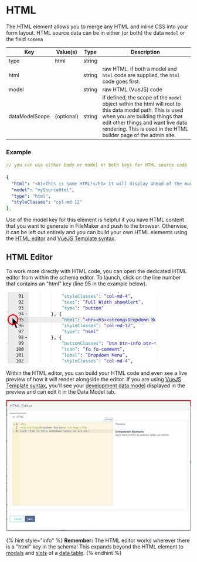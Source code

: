 # HTML

The HTML element allows you to merge any HTML and inline CSS into your form layout. HTML source data can be in either (or both) the data `model` or the field `scmema`

| Key            | Value(s)   | Type   | Description                                                                                                                                                                                                                                            |
| -------------- | ---------- | ------ | ------------------------------------------------------------------------------------------------------------------------------------------------------------------------------------------------------------------------------------------------------ |
| type           | html       | string |                                                                                                                                                                                                                                                        |
| html           |            | string | raw HTML. if both a model and `html` code are supplied, the `html` code goes first.                                                                                                                                                                    |
| model          |            | string | raw HTML (VueJS) code                                                                                                                                                                                                                                  |
| dataModelScope | {optional} | string | if defined, the scope of the `model` object within the html will root to this data model path. This is used when you are building things that edit other things and want live data rendering. This is used in the HTML builder page of the admin site. |

### Example

```yaml
// you can use either body or model or both keys for HTML source code

{
  "html": "<h1>This is some HTML!</h1> It will display ahead of the model HTML",
  "model": "mySourceHtml",
  "type": "html",
  "styleClasses": "col-md-12"
},
```

Use of the model key for this element is helpful if you have HTML content that you want to generate in FileMaker and push to the browser. Otherwise, it can be left out entirely and you can build your own HTML elements using the [HTML editor](html.md#html-editor) and [VueJS Template syntax](../../../usage/formsoverview/working-with-html.md).

## HTML Editor

To work more directly with HTML code, you can open the dedicated HTML editor from within the schema editor. To launch, click on the line number that contains an "html" key (line 95 in the example below).

![](<../../../.gitbook/assets/open html.jpg>)

Within the HTML editor, you can build your HTML code and even see a live preview of how it will render alongside the editor. If you are using [VueJS Template syntax](../../../usage/formsoverview/working-with-html.md), you'll see your [development data model](../../form-settings/data-model.md) displayed in the preview and can edit it in the Data Model tab.

![](../../../.gitbook/assets/html-editor.png)

{% hint style="info" %}
**Remember:** The HTML editor works wherever there is a "html" key in the schema! This expands beyond the HTML element to [modals](../../actions-processor/actions\_overview/showmodal.md) and [slots](tables2.md#slots) of a [data table](tables2.md).
{% endhint %}
